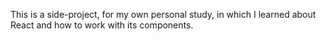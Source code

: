 This is a side-project, for my own personal study, in which I learned about React and how to work with its components.
